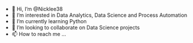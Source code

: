 - 👋 Hi, I’m @Nicklee38
- 👀 I’m interested in Data Analytics, Data Science and Process Automation
- 🌱 I’m currently learning Python 
- 💞️ I’m looking to collaborate on Data Science projects
- 📫 How to reach me ...

<!---
Nicklee38/Nicklee38 is a ✨ special ✨ repository because its `README.md` (this file) appears on your GitHub profile.
You can click the Preview link to take a look at your changes.
--->
